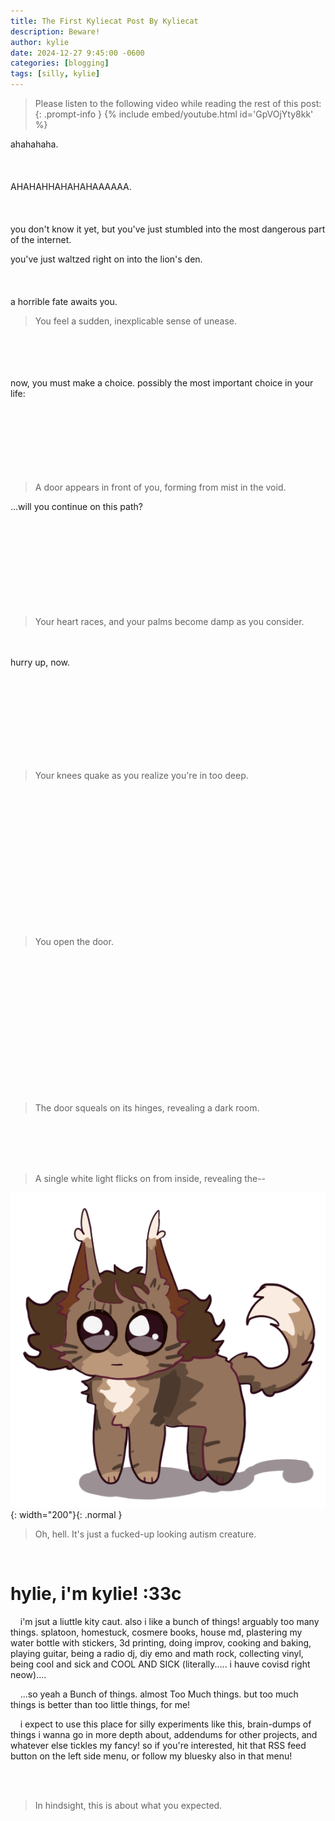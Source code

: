 ```yaml
---
title: The First Kyliecat Post By Kyliecat
description: Beware!
author: kylie
date: 2024-12-27 9:45:00 -0600
categories: [blogging]
tags: [silly, kylie]
---
```


> Please listen to the following video while reading the rest of this post:
{: .prompt-info }
{% include embed/youtube.html id='GpVOjYty8kk' %}

ahahahaha.
<br><br><br><br>
AHAHAHHAHAHAHAAAAAA.
<br><br><br><br>
you don't know it yet, but you've just stumbled into the most dangerous part of the internet.

you've just waltzed right on into the lion's den.
<br><br><br><br>
a horrible fate awaits you.

> You feel a sudden, inexplicable sense of unease.

<br><br><br><br>
now, you must make a choice. possibly the most important choice in your life:
<br><br><br><br><br><br><br><br>
> A door appears in front of you, forming from mist in the void.

...will you continue on this path?
<br><br><br><br><br><br><br><br><br><br>

> Your heart races, and your palms become damp as you consider.

<br><br>
hurry up, now.

<br><br><br><br><br><br><br><br>

> Your knees quake as you realize you're in too deep.

<br><br><br><br><br><br><br><br><br><br><br><br><br>

> You open the door.

<br><br><br><br><br><br><br><br><br><br><br><br><br>
> The door squeals on its hinges, revealing a dark room.

<br><br><br><br>

> A single white light flicks on from inside, revealing the-- 



![Desktop View](/assets/img/posts/kyklie.png){: width="200"}{: .normal }

> Oh, hell. It's just a fucked-up looking autism creature.

<br>

# hylie, i'm kylie! :33c
<p>
  &nbsp;&nbsp;&nbsp;&nbsp;i'm jsut a liuttle kity caut. also i like a bunch of things! arguably too many things. splatoon, homestuck, cosmere books, house md, plastering my water bottle with stickers, 3d printing, doing improv, cooking and baking, playing guitar, being a radio dj, diy emo and math rock, collecting vinyl, being cool and sick and COOL AND SICK (literally..... i hauve covisd right neow)....
</p>
<p>
  &nbsp;&nbsp;&nbsp;&nbsp;...so yeah a Bunch of things. almost Too Much things. but too much things is better than too little things, for me! 
</p>
<p>
  &nbsp;&nbsp;&nbsp;&nbsp;i expect to use this place for silly experiments like this, brain-dumps of things i wanna go in more depth about, addendums for other projects, and whatever else tickles my fancy! so if you're interested, hit that RSS feed button on the left side menu, or follow my bluesky also in that menu!
</p>


<br><br>
> In hindsight, this is about what you expected.
